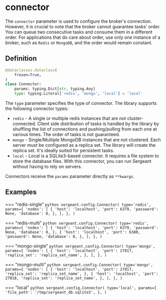 # connector

The `connector` parameter is used to configure the broker's connection. However, it is crucial to note that the broker cannot guarantee tasks' order. You can queue two consecutive tasks and consume them in a different order. For applications that do care about order, use only one instance of a broker, such as `Redis` or `MongoDB`, and the order would remain constant.


## Definition

```python
@dataclasses.dataclass(
    frozen=True,
)
class Connector:
    params: typing.Dict[str, typing.Any]
    type: typing.Literal['redis', 'mongo', 'local'] = 'local'
```

The `type` parameter specifies the type of connector. The library supports the following connector types:

- `redis` - A single or multiple redis instances that are not cluster-connected. Client side distribution of tasks is handled by the library by shuffling the list of connections and pushing/pulling from each one at various times. The order of tasks is not guaranteed.
- `mongo` - Single/Multiple MongoDB instances that are not clustered. Each server must be configured as a replica set. The library will create the replica set. It's ideally suited for persistent tasks.
- `local` - Local is a SQLite3-based connector. It requires a file system to store the database files. With this connector, you can run Sergeant without having to rely on servers.

Connectors receive the `params` parameter directly as `**kwargs`.


## Examples

=== "redis-single"
    ```python
    sergeant.config.Connector(
        type='redis',
        params={
            'nodes': [
                {
                    'host': 'localhost',
                    'port': 6379,
                    'password': None,
                    'database': 0,
                },
            ],
        },
    )
    ```

=== "redis-multi"
    ```python
    sergeant.config.Connector(
        type='redis',
        params={
            'nodes': [
                {
                    'host': 'localhost',
                    'port': 6379,
                    'password': None,
                    'database': 0,
                },
                {
                    'host': 'localhost',
                    'port': 6380,
                    'password': None,
                    'database': 0,
                },
            ],
        },
    )
    ```

=== "mongo-single"
    ```python
    sergeant.config.Connector(
        type='mongo',
        params={
            'nodes': [
                {
                    'host': 'localhost',
                    'port': 27017,
                    'replica_set': 'replica_set_name',
                },
            ],
        },
    )
    ```

=== "mongo-multi"
    ```python
    sergeant.config.Connector(
        type='mongo',
        params={
            'nodes': [
                {
                    'host': 'localhost',
                    'port': 27017,
                    'replica_set': 'replica_set_name',
                },
                {
                    'host': 'localhost',
                    'port': 27018,
                    'replica_set': 'replica_set_name',
                },
            ],
        },
    )
    ```

=== "local"
    ```python
    sergeant.config.Connector(
        type='local',
        params={
            'file_path': '/tmp/sergeant_db.sqlite3',
        },
    )
    ```
